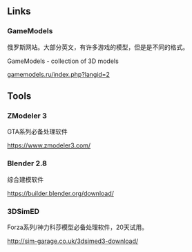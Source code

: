 ## Links



### GameModels  

俄罗斯网站。大部分英文，有许多游戏的模型，但是是不同的格式。

GameModels - collection of 3D models

[gamemodels.ru/index.php?langid=2]()



## Tools



### ZModeler 3 

GTA系列必备处理软件

https://www.zmodeler3.com/



### Blender 2.8

综合建模软件

https://builder.blender.org/download/



### **3DSimED** 

Forza系列/神力科莎模型必备处理软件，20天试用。

http://sim-garage.co.uk/3dsimed3-download/
